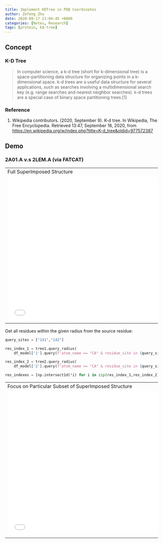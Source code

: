 ```yaml
---
title: Implement KDTree in PDB Coordinates
author: Zefeng Zhu
date: 2020-09-17 21:04:45 +0800
categories: [Notes, Research]
tags: [protein, kd-tree]
---
```


## Concept

### K-D Tree

> In computer science, a k-d tree (short for k-dimensional tree) is a space-partitioning data structure for organizing points in a k-dimensional space. k-d trees are a useful data structure for several applications, such as searches involving a multidimensional search key (e.g. range searches and nearest neighbor searches). k-d trees are a special case of binary space partitioning trees.[1]

### Reference

1. Wikipedia contributors. (2020, September 9). K-d tree. In Wikipedia, The Free Encyclopedia. Retrieved 13:47, September 18, 2020, from https://en.wikipedia.org/w/index.php?title=K-d_tree&oldid=977572387

## Demo

### 2A01.A v.s 2LEM.A (via FATCAT)

<table>
    <tr>
        <td>
            Full SuperImposed Structure
        </td>
    </tr>
    <tr>
        <td>
            <div id="viewport1" style="width:45em; height:30em;"> <iframe title="Demo" style="border: none; height: 30em; width: 45em;" src="../../assets/data/vis_1_2A01A_2LEMA_FATCAT.html"></iframe></div>
            </div>
        </td>
    </tr>
</table>

Get all residues within the given radius from the source residue:

```python
query_sites = ["141","142"]

res_index_1 = tree1.query_radius(
    df_model['1'].query(f'atom_name == "CA" & residue_site in {query_sites}')[['x_coord','y_coord','z_coord']].to_numpy(), r=10)

res_index_2 = tree2.query_radius(
    df_model['2'].query(f'atom_name == "CA" & residue_site in {query_sites}')[['x_coord','y_coord','z_coord']].to_numpy(), r=10)

res_indexes = [np.intersect1d(*i) for i in zip(res_index_1,res_index_2)]
```

<table>
    <tr>
        <td>
            Focus on Particular Subset of SuperImposed Structure
        </td>
    </tr>
    <tr>
        <td>
            <div id="viewport2" style="width:45em; height:30em;"> <iframe title="Demo" style="border: none; height: 30em; width: 45em;" src="../../assets/data/vis_2_2A01A_2LEMA_FATCAT.html"></iframe></div>
            </div>
        </td>
    </tr>
</table>